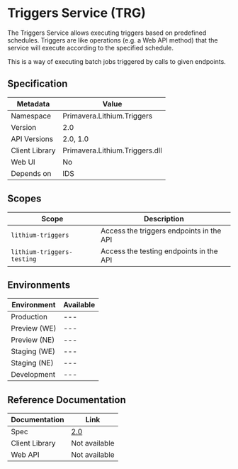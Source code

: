 # Triggers Service (TRG)

The Triggers Service allows executing triggers based on predefined schedules. Triggers are like operations (e.g. a Web API method) that the service will execute according to the specified schedule.

This is a way of executing batch jobs triggered by calls to given endpoints.

## Specification

| Metadata | Value |
| - | - |
| Namespace | Primavera.Lithium.Triggers |
| Version | 2.0 |
| API Versions | 2.0, 1.0 |
| Client Library | Primavera.Lithium.Triggers.dll |
| Web UI | No |
| Depends on | IDS |

## Scopes

| Scope | Description |
| - | - |
| `lithium-triggers` | Access the triggers endpoints in the API |
| `lithium-triggers-testing` | Access the testing endpoints in the API |

## Environments

| Environment | Available |
| - | - |
| Production | --- |
| Preview (WE) | --- |
| Preview (NE) | --- |
| Staging (WE) | --- |
| Staging (NE) | --- |
| Development | --- |

## Reference Documentation

| Documentation | Link |
| - | - |
| Spec | [2.0](./trg-spec-2.0.md) |
| Client Library | Not available |
| Web API | Not available |
